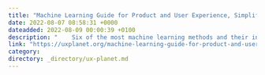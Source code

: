 ```yaml
---
title: "Machine Learning Guide for Product and User Experience, Simplified"
date: 2022-08-07 08:58:31 +0000
dateadded: 2022-08-09 00:00:39 +0100
description: "    Six of the most machine learning methods and their intersection with product management and UX/UI.  Continue reading on UX Planet »  "
link: "https://uxplanet.org/machine-learning-guide-for-product-and-user-experience-simplified-1c93d08efbac?source=rss----819cc2aaeee0---4"
category:
directory: _directory/ux-planet.md
---
```

